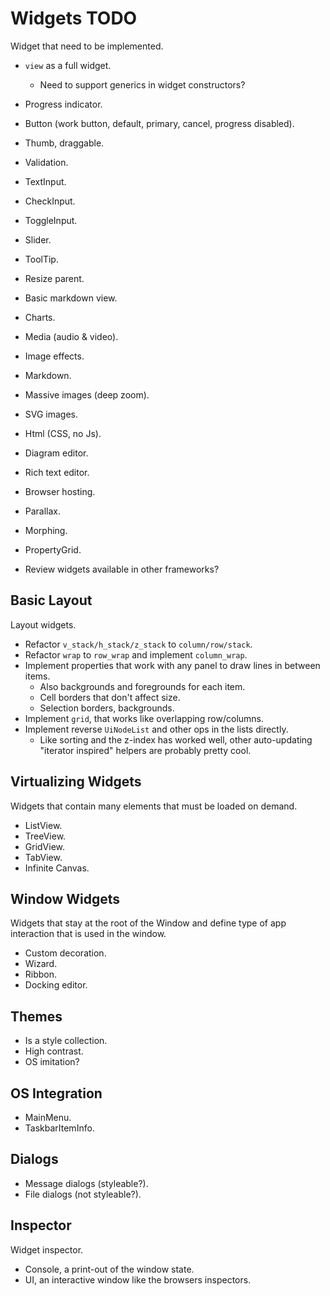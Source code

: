 # Widgets TODO

Widget that need to be implemented.

* `view` as a full widget.
  - Need to support generics in widget constructors?

* Progress indicator.
* Button (work button, default, primary, cancel, progress disabled).
* Thumb, draggable.
* Validation.
* TextInput.
* CheckInput.
* ToggleInput.
* Slider.
* ToolTip.
* Resize parent.
* Basic markdown view.
* Charts.
* Media (audio & video).
* Image effects.
* Markdown.
* Massive images (deep zoom).
* SVG images.
* Html (CSS, no Js).
* Diagram editor.
* Rich text editor.
* Browser hosting.
* Parallax.
* Morphing.
* PropertyGrid.
* Review widgets available in other frameworks?

## Basic Layout

Layout widgets.

* Refactor `v_stack/h_stack/z_stack` to `column/row/stack`.
* Refactor `wrap` to `row_wrap` and implement `column_wrap`.
* Implement properties that work with any panel to draw lines in between items.
  - Also backgrounds and foregrounds for each item.
  - Cell borders that don't affect size.
  - Selection borders, backgrounds.
* Implement `grid`, that works like overlapping row/columns.
* Implement reverse `UiNodeList` and other ops in the lists directly.
  - Like sorting and the z-index has worked well, other auto-updating "iterator inspired" helpers are probably pretty cool.

## Virtualizing Widgets

Widgets that contain many elements that must be loaded on demand.

* ListView.
* TreeView.
* GridView.
* TabView.
* Infinite Canvas.

## Window Widgets

Widgets that stay at the root of the Window and define type of app interaction that is used in the window.

* Custom decoration.
* Wizard.
* Ribbon.
* Docking editor.

## Themes

* Is a style collection.
* High contrast.
* OS imitation?

## OS Integration

* MainMenu.
* TaskbarItemInfo.

## Dialogs

* Message dialogs (styleable?).
* File dialogs (not styleable?).

## Inspector

Widget inspector.

* Console, a print-out of the window state.
* UI, an interactive window like the browsers inspectors.